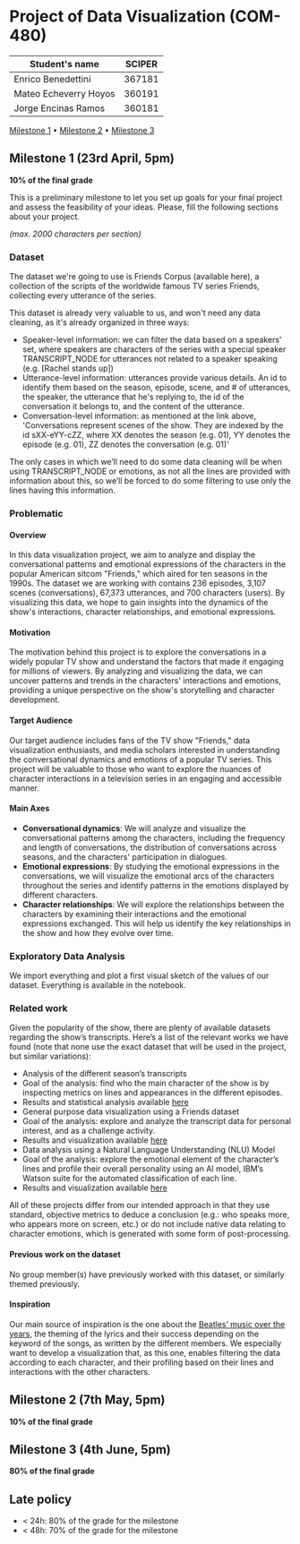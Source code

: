 # Project of Data Visualization (COM-480)

| Student's name | SCIPER |
| -------------- | ------ |
| Enrico Benedettini | 367181 |
| Mateo Echeverry Hoyos | 360191 |
| Jorge Encinas Ramos | 360181 |

[Milestone 1](#milestone-1) • [Milestone 2](#milestone-2) • [Milestone 3](#milestone-3)

## Milestone 1 (23rd April, 5pm)

**10% of the final grade**

This is a preliminary milestone to let you set up goals for your final project and assess the feasibility of your ideas.
Please, fill the following sections about your project.

*(max. 2000 characters per section)*

### Dataset

The dataset we're going to use is Friends Corpus (available here), a collection of the scripts of the worldwide famous TV series Friends, collecting every utterance of the series.

This dataset is already very valuable to us, and won't need any data cleaning, as it's already organized in three ways:
 - Speaker-level information: we can filter the data based on a speakers' set, where speakers are characters of the series with a special speaker TRANSCRIPT_NODE for utterances not related to a speaker speaking (e.g. [Rachel stands up])
 - Utterance-level information: utterances provide various details. An id to identify them based on the season, episode, scene, and # of utterances, the speaker, the utterance that he's replying to, the id of the conversation it belongs to, and the content of the utterance.
 - Conversation-level information: as mentioned at the link above, 'Conversations represent scenes of the show. They are indexed by the id sXX-eYY-cZZ, where XX denotes the season (e.g. 01), YY denotes the episode (e.g. 01), ZZ denotes the conversation (e.g. 01)'

The only cases in which we’ll need to do some data cleaning will be when using TRANSCRIPT_NODE or emotions, as not all the lines are provided with information about this, so we’ll be forced to do some filtering to use only the lines having this information.

### Problematic

#### Overview
In this data visualization project, we aim to analyze and display the conversational patterns and emotional expressions of the characters in the popular American sitcom "Friends," which aired for ten seasons in the 1990s. The dataset we are working with contains 236 episodes, 3,107 scenes (conversations), 67,373 utterances, and 700 characters (users). By visualizing this data, we hope to gain insights into the dynamics of the show's interactions, character relationships, and emotional expressions.

#### Motivation
The motivation behind this project is to explore the conversations in a widely popular TV show and understand the factors that made it engaging for millions of viewers. By analyzing and visualizing the data, we can uncover patterns and trends in the characters' interactions and emotions, providing a unique perspective on the show's storytelling and character development.

#### Target Audience
Our target audience includes fans of the TV show "Friends," data visualization enthusiasts, and media scholars interested in understanding the conversational dynamics and emotions of a popular TV series. This project will be valuable to those who want to explore the nuances of character interactions in a television series in an engaging and accessible manner.

#### Main Axes
- **Conversational dynamics**: We will analyze and visualize the conversational patterns among the characters, including the frequency and length of conversations, the distribution of conversations across seasons, and the characters' participation in dialogues.
- **Emotional expressions**: By studying the emotional expressions in the conversations, we will visualize the emotional arcs of the characters throughout the series and identify patterns in the emotions displayed by different characters.
- **Character relationships**: We will explore the relationships between the characters by examining their interactions and the emotional expressions exchanged. This will help us identify the key relationships in the show and how they evolve over time.


### Exploratory Data Analysis

We import everything and plot a first visual sketch of the values of our dataset. Everything is available in the notebook.

### Related work

Given the popularity of the show, there are plenty of available datasets regarding the show’s transcripts. Here’s a list of the relevant works we have found (note that none use the exact dataset that will be used in the project, but similar variations):
- Analysis of the different season’s transcripts
 - Goal of the analysis: find who the main character of the show is by inspecting metrics on lines and appearances in the different episodes.
 - Results and statistical analysis available [here](https://yashuseth.wordpress.com/2017/12/29/data-analysis-lead-character-of-friends-data-science/)
- General purpose data visualization using a Friends dataset
 - Goal of the analysis: explore and analyze the transcript data for personal interest, and as a challenge activity.
 - Results and visualization available [here](https://medium.com/analytics-vidhya/data-visualization-with-friends-426ebc733886)
- Data analysis using a Natural Language Understanding (NLU) Model
 - Goal of the analysis: explore the emotional element of the character’s lines and profile their overall personality using an AI model, IBM’s Watson suite for the automated classification of each line.
 - Results and visualization available [here](https://towardsdatascience.com/sentiment-analysis-of-the-lead-characters-on-f-r-i-e-n-d-s-51aa5abf1fa6)

All of these projects differ from our intended approach in that they use standard, objective metrics to deduce a conclusion (e.g.: who speaks more, who appears more on screen, etc.) or do not include native data relating to character emotions, which is generated with some form of post-processing.

#### Previous work on the dataset
No group member(s) have previously worked with this dataset, or similarly themed previously.

#### Inspiration
Our main source of inspiration is the one about the [Beatles’ music over the years](https://duelingdata.blogspot.com/2016/01/the-beatles.html), the theming of the lyrics and their success depending on the keyword of the songs, as written by the different members. We especially want to develop a visualization that, as this one, enables filtering the data according to each character, and their profiling based on their lines and interactions with the other characters.

## Milestone 2 (7th May, 5pm)

**10% of the final grade**


## Milestone 3 (4th June, 5pm)

**80% of the final grade**


## Late policy

- < 24h: 80% of the grade for the milestone
- < 48h: 70% of the grade for the milestone


